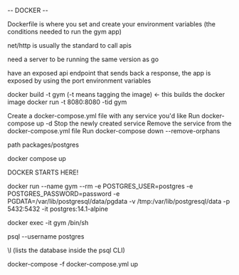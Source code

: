 -- DOCKER -- 

Dockerfile is where you set and create your environment variables (the conditions needed to run the gym app)

net/http is usually the standard to call apis

need a server to be running the same version as go 

have an exposed api endpoint that sends back a response, the app is exposed by using the port environment variables


docker build -t gym (-t means tagging the image) <- this builds the docker image
docker run -t 8080:8080 -tid gym

Create a docker-compose.yml file with any service you'd like
Run docker-compose up -d
Stop the newly created service
Remove the service from the docker-compose.yml file
Run docker-compose down --remove-orphans

path packages/postgres

docker compose up 

DOCKER STARTS HERE!


docker run --name gym --rm -e POSTGRES_USER=postgres -e POSTGRES_PASSWORD=password -e PGDATA=/var/lib/postgresql/data/pgdata -v /tmp:/var/lib/postgresql/data -p 5432:5432 -it postgres:14.1-alpine


docker exec -it gym /bin/sh

psql --username postgres

\l (lists the database inside the psql CLI)

<!-- This will start the container -->
docker-compose -f docker-compose.yml up
